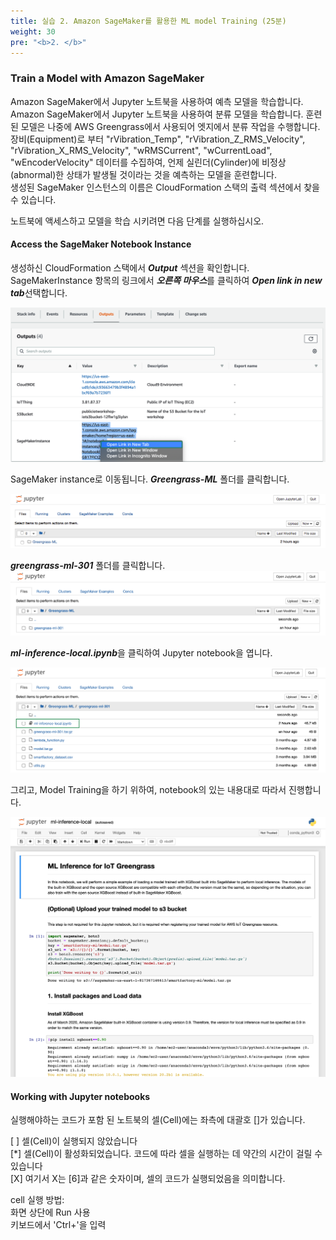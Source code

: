 ```yaml
---
title: 실습 2. Amazon SageMaker를 활용한 ML model Training (25분)
weight: 30
pre: "<b>2. </b>"
---
```


### Train a Model with Amazon SageMaker

Amazon SageMaker에서 Jupyter 노트북을 사용하여 예측 모델을 학습합니다. Amazon SageMaker에서 Jupyter 노트북을 사용하여 분류 모델을 학습합니다. 훈련된 모델은 나중에 AWS Greengrass에서 사용되어 엣지에서 분류 작업을 수행합니다.\
장비(Equipment)로 부터 "rVibration_Temp", "rVibration_Z_RMS_Velocity", "rVibration_X_RMS_Velocity", "wRMSCurrent", "wCurrentLoad", "wEncoderVelocity" 데이터를 수집하여, 언제 실린더(Cylinder)에 비정상(abnormal)한 상태가 발생될 것이라는 것을 예측하는 모델을 훈련합니다.\
생성된 SageMaker 인스턴스의 이름은 CloudFormation 스택의 출력 섹션에서 찾을 수 있습니다.

노트북에 액세스하고 모델을 학습 시키려면 다음 단계를 실행하십시오.

#### Access the SageMaker Notebook Instance

생성하신 CloudFormation 스택에서 ***Output*** 섹션을 확인합니다.
SageMakerInstance 항목의 링크에서 ***오른쪽 마우스***를 클릭하여 ***Open link in new tab***선택합니다.

![picture1.png](images/picture1.png)

SageMaker instance로 이동됩니다.
***Greengrass-ML*** 폴더를 클릭합니다.

![lab1_image2.png](images/lab1_image2.png)

***greengrass-ml-301*** 폴더를 클릭합니다.
![picture2.png](images/picture2.png)


***ml-inference-local.ipynb***을 클릭하여 Jupyter notebook을 엽니다.

![picture3.png](images/picture3.png)


그리고, Model Training을 하기 위하여, notebook의 있는 내용대로 따라서 진행합니다.

![picture4.png](images/picture4.png)


#### Working with Jupyter notebooks

실행해야하는 코드가 포함 된 노트북의 셀(Cell)에는 좌측에 대괄호 []가 있습니다.

[ ] 셀(Cell)이 실행되지 않았습니다 \
[*] 셀(Cell)이 활성화되었습니다. 코드에 따라 셀을 실행하는 데 약간의 시간이 걸릴 수 있습니다 \
[X] 여기서 X는 [6]과 같은 숫자이며, 셀의 코드가 실행되었음을 의미합니다.

cell 실행 방법:\
화면 상단에 Run 사용 \
키보드에서 'Ctrl+<Enter>'을 입력
